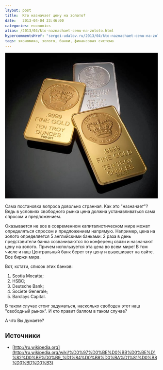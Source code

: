 ```yaml
---
layout: post
title:  Кто назначает цену на золото?
date:   2013-04-04 23:46:00
categories: economics
alias: /2013/04/kto-naznachaet-cenu-na-zoloto.html
hypercommentsHref: "sergei-udalov.ru/2013/04/kto-naznachaet-cenu-na-zoloto.html"
tags: экономика, золото, банки, финансовая система
---
```


![Золото](/images/posts/kto-naznachaet-cenu-na-zoloto.jpeg "Кто назначает цену на золото")


Сама постановка вопроса довольно странная. Как это "назначает"? Ведь в условиях свободного рынка цена должна устанавливаться сама спросом и предложением.

Оказывается не все в современном капиталистическом мире может определяться спросом и предложением напрямую. Например, цена на золото определяется 5 английскими банками: 2 раза в день представители банка созваниваются по конференц связи и назначают цену на золото. Причем используется эта цена во всем мире! В том числе и наш Центральный банк берет эту цену и вывешивает на сайте. Все биржи мира.

Вот, кстати, список этих банков:

  1. Scotia Mocatta;
  2. HSBC;
  3. Deutsche Bank;
  4. Societe Generale;
  5. Barclays Capital.


В таком случае стоит задуматься, насколько свободен этот наш "свободный рынок". И кто правит баллом в таком случае?

А что Вы думаете?

## Источники

 * [http://ru.wikipedia.org](http://ru.wikipedia.org/wiki/%D0%97%D0%BE%D0%BB%D0%BE%D1%82%D0%BE%D0%B9_%D1%84%D0%B8%D0%BA%D1%81%D0%B8%D0%BD%D0%B3)



